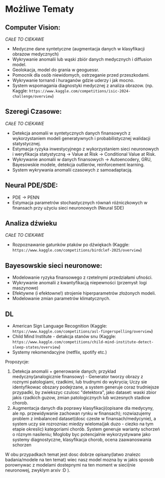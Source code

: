 # Możliwe Tematy

## Computer Vision:

_CAŁE TO CIEKAWE_

- Medyczne dane syntetyczne (augmentacja danych w klasyfikacji obrazow medycznych)
- Wykrywanie anomalii lub wąski zbiór danych medycznych i diffusion model.
- Geolokacja, model do grania w geoguessr.
- Pomocnik dla osób niewidomych, ostrzeganie przed przeszkodami.
- Wykrywanie tornand i huraganów gdzie uderzy i jak mocno.
- System wspomagania diagnostyki medycznej z analiza obrazow.
  (np. Kaggle: `https://www.kaggle.com/competitions/isic-2024-challenge/overview`)

## Szeregi Czasowe:

_CAŁE TO CIEKAWE_

- Detekcja anomalii w syntetycznych danych finansowych z wykorzystaniem modeli generatywnych i probabilistycznej walidacji statystycznej.
- Estymacja ryzyka inwestycyjnego z wykorzystaniem sieci neuronowych i weryfikacja statystyczną -> Value at Risk -> Conditional Value at Risk.
- Wykrywanie anomalii w danych finansowych -> Autoencodery, GRU, Bayesowskie modele, detekcja outlierów, reinforcement learning.
- System wykrywania anomalii czasowych z samoadaptacją.

## Neural PDE/SDE:

- PDE -> PENN
- Estymacja parametrów stochastycznych równań różniczkowych w finansach przy użyciu sieci neuronowych (Neural SDE)

## Analiza dźwieku

_CAŁE TO CIEKAWE_

- Rozpoznawanie gatunków ptaków po dźwiękach (Kaggle: `https://www.kaggle.com/competitions/birdclef-2025/overview`)

## Bayesowskie sieci neuronowe:

- Modelowanie ryzyka finansowego z rzetelnymi przedziałami ufności.
- Wykrywanie anomalii z kwantyfikacją niepewności (przemysł: logi maszynowe)
- Efektywne (i efektowne!) strojenie hiperparametrów złożonych modeli.
- Modelowanie zmian parametrów klimatycznych.

## DL

- American Sign Language Recognition (Kaggle: `https://www.kaggle.com/competitions/asl-fingerspelling/overview`)
- Child Mind Institute - detakcja stanów snu (Kaggle: `https://www.kaggle.com/competitions/child-mind-institute-detect-sleep-states/overview`)
- Systemy rekomendacyjne (netflix, spotify etc.)



Propozycje:
1) Detekcja anomalii + generowanie danych; przyklad medyczny(analogicznie finansowy) - Generator tworzy obrazy z roznymi patologiami, rzadkimi, lub trudnymi do wykrycia; Uczy sie identyfikowac obszary podejrzane, a system generuje coraz trudniejsze przypadki, by zwiekszyc czulosc "detektora", jako dataset: waski zbior jakis rzadkich guzow, zmian patologicznych lub wczesnych stadiow chorob.
2) Augmentacja danych dla poprawy klasyfikacji(opisane dla medycyny, ale np. przewidywanie zachowan rynku w finansach); rozwiazujemy problem z imbalanced dataset(dosc czeste w finansach/medycynie), a system uczy sie rozrozniac miedzy wieloma(jak duzo - ciezko na tym etapie okreslic) kategoriami chorób. System generuje warianty schorzeń o róznym nasileniu; Mogloby byc potencjalnie wykorzystywane jako systemy diagnostyczne, klasyfikacja chorob, ocena zaawanoswania schorzen

W obu przypadkach temat jest dosc dobrze opisany(latwo znalezc badania/modele na ten temat) wiec nasz model mozna by w jakis sposob porownywac z modelami dostepnymi na ten moment w sieci(nie neuronowej, zwyklym arxiv :D ).